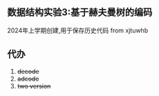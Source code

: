## 数据结构实验3:基于赫夫曼树的编码
2024年上学期创建,用于保存历史代码
from xjtuwhb
## 代办
1. ~~decode~~
2. ~~adcode~~
3. ~~two version~~